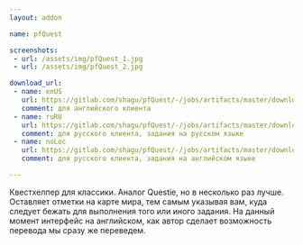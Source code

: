 ```yaml
---
layout: addon

name: pfQuest

screenshots:
 - url: /assets/img/pfQuest_1.jpg
 - url: /assets/img/pfQuest_2.jpg

download_url:
 - name: enUS
   url: https://gitlab.com/shagu/pfQuest/-/jobs/artifacts/master/download?job=enUS
   comment: для английского клиента
 - name: ruRU
   url: https://gitlab.com/shagu/pfQuest/-/jobs/artifacts/master/download?job=ruRU
   comment: для русского клиента, задания на русском языке
 - name: noLoc
   url: https://gitlab.com/shagu/pfQuest/-/jobs/artifacts/master/download?job=noLoc
   comment: для русского клиента, задания на английском языке

---
```


Квестхелпер для классики. Аналог Questie, но в несколько раз лучше. Оставляет отметки на карте мира, тем самым указывая вам, куда следует бежать для выполнения того или иного задания. На данный момент интерфейс на английском, как автор сделает возможность перевода мы сразу же переведем.
